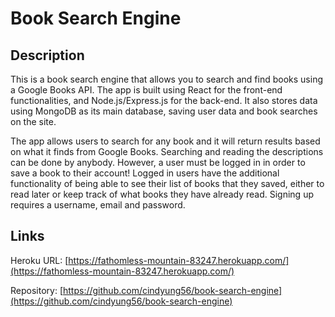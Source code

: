 # Book Search Engine

## Description

This is a book search engine that allows you to search and find books using a Google Books API. The app is built using React for the front-end functionalities, and Node.js/Express.js for the back-end. It also stores data using MongoDB as its main database, saving user data and book searches on the site.

The app allows users to search for any book and it will return results based on what it finds from Google Books. Searching and reading the descriptions can be done by anybody. However, a user must be logged in in order to save a book to their account! Logged in users have the additional functionality of being able to see their list of books that they saved, either to read later or keep track of what books they have already read. Signing up requires a username, email and password.

## Links

Heroku URL: [https://fathomless-mountain-83247.herokuapp.com/](https://fathomless-mountain-83247.herokuapp.com/)

Repository: [https://github.com/cindyung56/book-search-engine](https://github.com/cindyung56/book-search-engine)